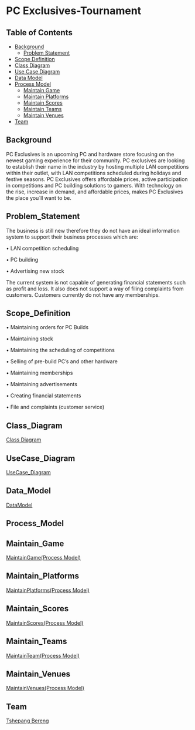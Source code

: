 # PC Exclusives-Tournament

## Table of Contents

- [Background](#Background)
  - [Problem Statement](#Problem_Statement)
- [Scope Definition](#Scope_Definition)
- [Class Diagram](#Class_Diagram)
- [Use Case Diagram](#UseCase_Diagram)
- [Data Model](#Data_Model)
- [Process Model](#Process_Model)
  - [Maintain Game](#Maintain_Game)
  - [Maintain Platforms](#Maintain_Platforms)
  - [Maintain Scores](#Maintain_Scores)
  - [Maintain Teams](#Maintain_Teams)
  - [Maintain Venues](#Maintain_Venues)
- [Team](#Team)

## Background

PC Exclusives is an upcoming PC and hardware store focusing on the newest gaming experience for their community.
PC exclusives are looking to establish their name in the industry by hosting multiple LAN competitions within their outlet, with LAN competitions scheduled during holidays and festive seasons. PC Exclusives offers affordable prices, active participation in competitions and PC building solutions to gamers.
With technology on the rise, increase in demand, and affordable prices, makes PC Exclusives the place you`ll want to be.

## Problem_Statement

The business is still new therefore they do not have an ideal information system to support their business processes which are:

•	LAN competition scheduling

•	PC building 

•	Advertising new stock

The current system is not capable of generating financial statements such as profit and loss.
It also does not support a way of filing complaints from customers.
Customers currently do not have any memberships.

## Scope_Definition

•	Maintaining orders for PC Builds

•	Maintaining stock

•	Maintaining the scheduling of competitions

•	Selling of pre-build PC’s and other hardware

•	Maintaining memberships

•	Maintaining advertisements

•	Creating financial statements

•	File and complaints (customer service)

## Class_Diagram

[Class Diagram](https://github.com/TshimbiluniRSA/CMPG223-GROUP-PROJECT/blob/main/Files/Class%20Diagram.pdf)

## UseCase_Diagram

[UseCase_Diagram](https://github.com/TshimbiluniRSA/CMPG223-GROUP-PROJECT/blob/main/Files/UseCase_Diagram.png)

## Data_Model

[DataModel](https://github.com/TshimbiluniRSA/CMPG223-GROUP-PROJECT/blob/main/Files/DataModel.pdf)

## Process_Model

## Maintain_Game

[MaintainGame(Process Model)](https://github.com/TshimbiluniRSA/CMPG223-GROUP-PROJECT/blob/main/Files/MaintainGame(Process%20Model).pdf)

## Maintain_Platforms

[MaintainPlatforms(Process Model)](https://github.com/TshimbiluniRSA/CMPG223-GROUP-PROJECT/blob/main/Files/MaintainPlatforms(Process%20Model).pdf)

## Maintain_Scores

[MaintainScores(Process Model)](https://github.com/TshimbiluniRSA/CMPG223-GROUP-PROJECT/blob/main/Files/MaintainScores(Process%20Model).pdf)

## Maintain_Teams

[MaintainTeam(Process Model)](https://github.com/TshimbiluniRSA/CMPG223-GROUP-PROJECT/blob/main/Files/MaintainTeam(Process%20Model).pdf)

## Maintain_Venues

[MaintainVenues(Process Model)](https://github.com/TshimbiluniRSA/CMPG223-GROUP-PROJECT/blob/main/Files/MaintainVenues(Process%20Model).pdf)

## Team
[]()
[Tshepang Bereng]()


